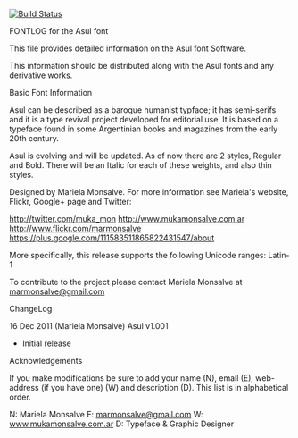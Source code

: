 [![Build Status](https://travis-ci.org/fontdirectory/asul.svg?branch=master)](https://travis-ci.org/fontdirectory/asul)

FONTLOG for the Asul font

This file provides detailed information on the Asul 
font Software.

This information should be distributed along with the 
Asul fonts and any derivative works.

Basic Font Information

Asul can be described as a baroque humanist typface; 
it has semi-serifs and it is a type revival project 
developed for editorial use. It is based on a typeface 
found in some Argentinian books and magazines from the 
early 20th century.

Asul is evolving and will be updated. As of now there are 
2 styles, Regular and Bold. There will be an Italic for
each of these weights, and also thin styles.

Designed by Mariela Monsalve. For more information see 
Mariela's website, Flickr, Google+ page and Twitter:

http://twitter.com/muka_mon
http://www.mukamonsalve.com.ar
http://www.flickr.com/marmonsalve
https://plus.google.com/111583511865822431547/about

More specifically, this release supports the following 
Unicode ranges: Latin-1

To contribute to the project please contact Mariela Monsalve
at marmonsalve@gmail.com

ChangeLog

16 Dec 2011 (Mariela Monsalve) Asul v1.001
 - Initial release

Acknowledgements

If you make modifications be sure to add your name (N), 
email (E), web-address (if you have one) (W) and
description (D). This list is in alphabetical order.

N: Mariela Monsalve
E: marmonsalve@gmail.com
W: www.mukamonsalve.com.ar
D: Typeface & Graphic Designer
